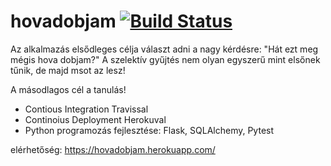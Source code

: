 # hovadobjam [![Build Status](https://travis-ci.org/klucsik/hovadobjam.svg?branch=master)](https://travis-ci.org/klucsik/hovadobjam)

Az alkalmazás elsődleges célja választ adni a nagy kérdésre: "Hát ezt meg mégis hova dobjam?"
A szelektív gyűjtés nem olyan egyszerű mint elsőnek tűnik, de majd msot az lesz!

A másodlagos cél a tanulás!
* Contious Integration Travissal
* Continoius Deployment Herokuval
* Python programozás fejlesztése: Flask, SQLAlchemy, Pytest

elérhetőség: https://hovadobjam.herokuapp.com/


